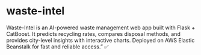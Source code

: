 # waste-intel
Waste-Intel is an AI-powered waste management web app built with Flask + CatBoost. It predicts recycling rates, compares disposal methods, and provides city-level insights with interactive charts. Deployed on AWS Elastic Beanstalk for fast and reliable access.” ✅
